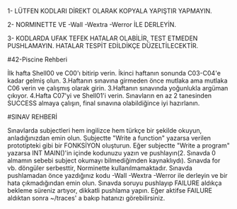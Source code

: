 1- LÜTFEN KODLARI DİREKT OLARAK KOPYALA YAPIŞTIR YAPMAYIN.

2- NORMINETTE VE -Wall -Wextra -Werror İLE DERLEYİN. 

3- KODLARDA UFAK TEFEK HATALAR OLABİLİR, TEST ETMEDEN PUSHLAMAYIN. HATALAR TESPİT EDİLDİKÇE DÜZELTİLECEKTİR.

#42-Piscine Rehberi

  İlk hafta Shell00 ve C00'ı bitirip verin. İkinci haftanın sonunda C03-C04'e kadar gelmiş olun. 3.Haftanın sınavına girmeden önce mutlaka ama mutlaka C06 verin ve çalışmış olarak girin. 3.Haftanın sınavında yoğunlukla
argüman çıkıyor. 4.Hafta C07'yi ve Shell01'i verin. Sınavların en az 2 tanesinden SUCCESS almaya çalışın, final sınavına olabildiğince iyi hazırlanın.

#SINAV REHBERİ

Sınavlarda subjectleri hem ingilizce hem türkçe bir şekilde okuyun, anladığınızdan emin olun. Subjectte "Write a function" yazarsa verilen prototipteki gibi bir FONKSİYON oluşturun. Eğer subjectte "Write a program" 
yazarsa INT MAIN()'in içinde kodunuzu yazın ve pushlayın(2. Sınavda 0 almamın sebebi subject okumayı bilmediğimden kaynaklıydı). Sınavda for vb. döngüler serbesttir, Norminette kullanılmamaktadır. Sınavda pushlamadan 
önce yazdığınız kodu -Wall -Wextra -Werror ile derleyin ve bir hata çıkmadığından emin olun. Sınavda soruyu pushlayıp FAILURE aldıkça bekleme süreniz artıyor, dikkatli pushlama yapın. Eğer aktifse FAILURE aldıktan 
sonra ~/traces' a bakıp hatanızı görebilirsiniz. 
